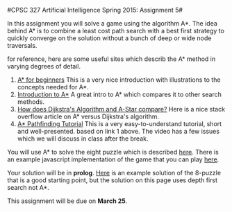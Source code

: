 #CPSC 327 Artificial Intelligence Spring 2015: Assignment 5#

In this assignment you will solve a game using the algorithm A\*.  The idea behind A\* is to combine a least cost path search with a best first strategy to quickly converge on the solution without a bunch of deep or wide node traversals.  

for reference, here are some useful sites which describ the A\* method in varying degrees of detail.

1. [A\* for beginners](http://www.policyalmanac.org/games/aStarTutorial.htm) This is a very nice introduction with illustrations to the concepts needed for A*.  
2. [Introduction to A\*](http://www.redblobgames.com/pathfinding/a-star/introduction.html) A great intro to A\* which compares it to other search methods. 
3. [How does Dijkstra's Algorithm and A-Star compare?](http://stackoverflow.com/questions/1332466/how-does-dijkstras-algorithm-and-a-star-compare) Here is a nice stack overflow article on A\* versus Dijkstra's algorithm.
4. [A\* Pathfinding Tutorial](https://www.youtube.com/watch?v=C0qCR18gXdU)  This is a very easy-to-understand tutorial, short and well-presented.  based on link 1 above.  The video has a few issues which we will discuss in class after the break.

You will use A* to solve the eight puzzle which is described [here](http://www.aiai.ed.ac.uk/~gwickler/eightpuzzle-uninf.html).  There is an example javascript implementation of the game that you can play [here](http://himanshug.info/8puzzle/8puzzle.html).  

Your solution will be in **prolog**.  [Here](http://cse630.artifice.cc/prolog-examples.html) is an example solution of the 8-puzzle that is a good starting point, but the solution on this page uses depth first search not A\*.  

This assignment will be due on **March 25**.

